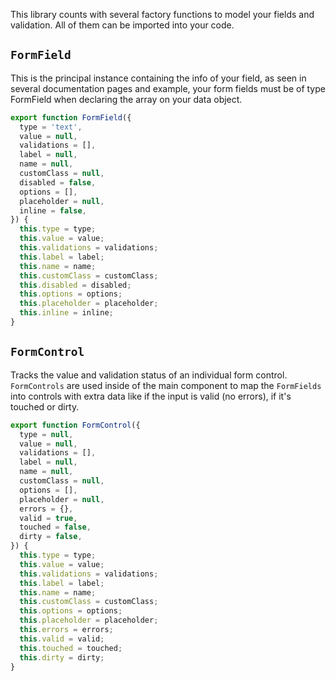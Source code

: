 This library counts with several factory functions to model your fields and validation. All of them can be imported into your code.

## `FormField`

This is the principal instance containing the info of your field, as seen in several documentation pages and example, your form fields must be of type FormField when declaring the array on your data object.

```javascript
export function FormField({
  type = 'text',
  value = null,
  validations = [],
  label = null,
  name = null,
  customClass = null,
  disabled = false,
  options = [],
  placeholder = null,
  inline = false,
}) {
  this.type = type;
  this.value = value;
  this.validations = validations;
  this.label = label;
  this.name = name;
  this.customClass = customClass;
  this.disabled = disabled;
  this.options = options;
  this.placeholder = placeholder;
  this.inline = inline;
}
```

## `FormControl`

Tracks the value and validation status of an individual form control. `FormControls` are used inside of the main component to map the `FormFields` into controls with extra data like if the input is valid (no errors), if it's touched or dirty.

```javascript
export function FormControl({
  type = null,
  value = null,
  validations = [],
  label = null,
  name = null,
  customClass = null,
  options = [],
  placeholder = null,
  errors = {},
  valid = true,
  touched = false,
  dirty = false,
}) {
  this.type = type;
  this.value = value;
  this.validations = validations;
  this.label = label;
  this.name = name;
  this.customClass = customClass;
  this.options = options;
  this.placeholder = placeholder;
  this.errors = errors;
  this.valid = valid;
  this.touched = touched;
  this.dirty = dirty;
}
```
